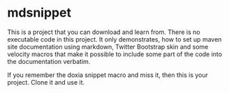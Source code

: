 mdsnippet
=========

This is a project that you can download and learn from. There is no executable code in this project. It only demonstrates, how to set up maven site documentation using markdown, Twitter Bootstrap skin and some velocity macros that make it possible to include some part of the code into the documentation verbatim.

If you remember the doxia snippet macro and miss it, then this is your project. Clone it and use it.